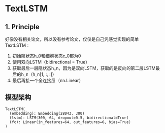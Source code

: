 # TextLSTM

## 1. Principle

好像没有相关论文，所以没有参考论文，仅仅是自己凭感觉实现的简单TextLSTM：

1. 初始隐状态h_0和细胞状态c_0都为0
2. 使用双向LSTM（bidirectional = True）
3. 获取最后一层隐状态h_n，因为是双向LSTM，获取的是反向的第二层LSTM最后的h_n（h_n[1, :, :]）
4. 最后再接一个全连接层（nn.Linear）



## 模型架构

```
TextLSTM(
  (embedding): Embedding(28043, 300)
  (lstm): LSTM(300, 64, dropout=0.5, bidirectional=True)
  (fc): Linear(in_features=64, out_features=6, bias=True)
)
```







